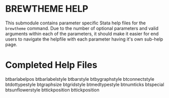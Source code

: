 # BREWTHEME HELP
This submodule contains parameter specific Stata help files for the `brewtheme` command.  Due to the number of optional parameters and valid arguments within each of the parameters, it should make it easier for end users to navigate the helpfile with each parameter having it's own sub-help page.  


# Completed Help Files
btbarlabelpos
btbarlabelstyle
btbarstyle
btbygraphstyle
btconnectstyle
btdottypestyle
btgraphsize
btgridstyle
btmedtypestyle
btnumticks
btspecial
btsunflowerstyle
bttickposition
bttickposition
